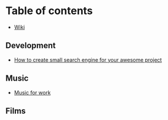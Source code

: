 # Table of contents

* [Wiki](README.md)

## Development

* [How to create small search engine for your awesome project](development/how-to-create-small-search-engine-for-your-awesome-project.md)

## Music

* [Music for work](music/music-for-work.md)

## Films

